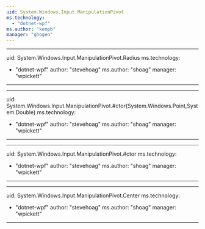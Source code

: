 ```yaml
---
uid: System.Windows.Input.ManipulationPivot
ms.technology: 
  - "dotnet-wpf"
ms.author: "kempb"
manager: "ghogen"
---
```


---
uid: System.Windows.Input.ManipulationPivot.Radius
ms.technology: 
  - "dotnet-wpf"
author: "stevehoag"
ms.author: "shoag"
manager: "wpickett"
---

---
uid: System.Windows.Input.ManipulationPivot.#ctor(System.Windows.Point,System.Double)
ms.technology: 
  - "dotnet-wpf"
author: "stevehoag"
ms.author: "shoag"
manager: "wpickett"
---

---
uid: System.Windows.Input.ManipulationPivot.#ctor
ms.technology: 
  - "dotnet-wpf"
author: "stevehoag"
ms.author: "shoag"
manager: "wpickett"
---

---
uid: System.Windows.Input.ManipulationPivot.Center
ms.technology: 
  - "dotnet-wpf"
author: "stevehoag"
ms.author: "shoag"
manager: "wpickett"
---
